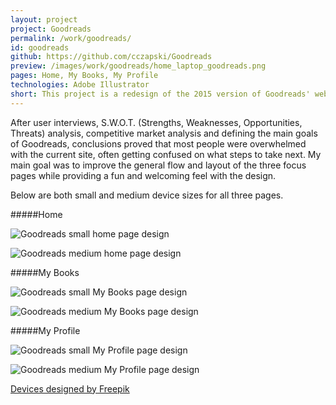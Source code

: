 ```yaml
---
layout: project
project: Goodreads
permalink: /work/goodreads/
id: goodreads
github: https://github.com/cczapski/Goodreads
preview: /images/work/goodreads/home_laptop_goodreads.png
pages: Home, My Books, My Profile
technologies: Adobe Illustrator
short: This project is a redesign of the 2015 version of Goodreads' website. With the numerous interactive elements of the site, the project focused on improving the overall flow and layout of the current design to create an intuitive user process. Please note, this project is not officially affliated with the actual Goodreads company and is simply an Iron Yard project. 
---
```

After user interviews, S.W.O.T. (Strengths, Weaknesses, Opportunities, Threats) analysis, competitive market analysis and defining the main goals of Goodreads, conclusions proved that most people were overwhelmed with the current site, often getting confused on what steps to take next. My main goal was to improve the general flow and layout of the three focus pages while providing a fun and welcoming feel with the design.

Below are both small and medium device sizes for all three pages.

#####Home
<div class="mockups">
    <p class="goodreads-small">
        <img alt="Goodreads small home page design" src="/images/work/goodreads/goodreads_mockup_home-01.png">  
    </p>
    <p class="goodreads-med">
        <img alt="Goodreads medium home page design" src="/images/work/goodreads/goodreads_mockup_home-02.png">  
    </p>
</div>

#####My Books
<div class="mockups">
    <p class="goodreads-small">
        <img alt="Goodreads small My Books page design" src="/images/work/goodreads/goodreads_mockup_books-01.png">  
    </p>
    <p class="goodreads-med">
        <img alt="Goodreads medium My Books page design" src="/images/work/goodreads/goodreads_mockup_books-02.png">  
    </p>
</div>

#####My Profile
<div class="mockups">
    <p class="goodreads-small">
        <img alt="Goodreads small My Profile page design" src="/images/work/goodreads/goodreads_mockup_profile-01.png">  
    </p>
    <p class="goodreads-med">
        <img alt="Goodreads medium My Profile page design" src="/images/work/goodreads/goodreads_mockup_profile-02.png">  
    </p>
</div>

<a class="credit" href='http://www.freepik.com/free-vector/screens-collection-free-vector_713789.htm'>Devices designed by Freepik</a>